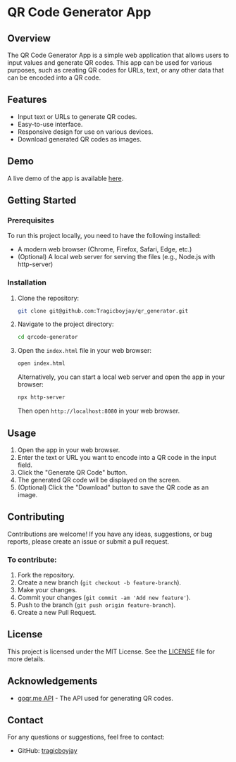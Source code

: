 # QR Code Generator App

## Overview

The QR Code Generator App is a simple web application that allows users to input values and generate QR codes. This app can be used for various purposes, such as creating QR codes for URLs, text, or any other data that can be encoded into a QR code.

## Features

- Input text or URLs to generate QR codes.
- Easy-to-use interface.
- Responsive design for use on various devices.
- Download generated QR codes as images.

## Demo

A live demo of the app is available [here](https://qr-gens.netlify.app/). 

## Getting Started

### Prerequisites

To run this project locally, you need to have the following installed:

- A modern web browser (Chrome, Firefox, Safari, Edge, etc.)
- (Optional) A local web server for serving the files (e.g., Node.js with http-server)

### Installation

1. Clone the repository:

    ```bash
    git clone git@github.com:Tragicboyjay/qr_generator.git
    ```

2. Navigate to the project directory:

    ```bash
    cd qrcode-generator
    ```

3. Open the `index.html` file in your web browser:

    ```bash
    open index.html
    ```

    Alternatively, you can start a local web server and open the app in your browser:

    ```bash
    npx http-server
    ```

    Then open `http://localhost:8080` in your web browser.

## Usage

1. Open the app in your web browser.
2. Enter the text or URL you want to encode into a QR code in the input field.
3. Click the "Generate QR Code" button.
4. The generated QR code will be displayed on the screen.
5. (Optional) Click the "Download" button to save the QR code as an image.

## Contributing

Contributions are welcome! If you have any ideas, suggestions, or bug reports, please create an issue or submit a pull request.

### To contribute:

1. Fork the repository.
2. Create a new branch (`git checkout -b feature-branch`).
3. Make your changes.
4. Commit your changes (`git commit -am 'Add new feature'`).
5. Push to the branch (`git push origin feature-branch`).
6. Create a new Pull Request.

## License

This project is licensed under the MIT License. See the [LICENSE](LICENSE) file for more details.

## Acknowledgements

- [goqr.me API](https://goqr.me/api/) - The API used for generating QR codes.

## Contact

For any questions or suggestions, feel free to contact:

- GitHub: [tragicboyjay](https://github.com/tragicboyjay)
